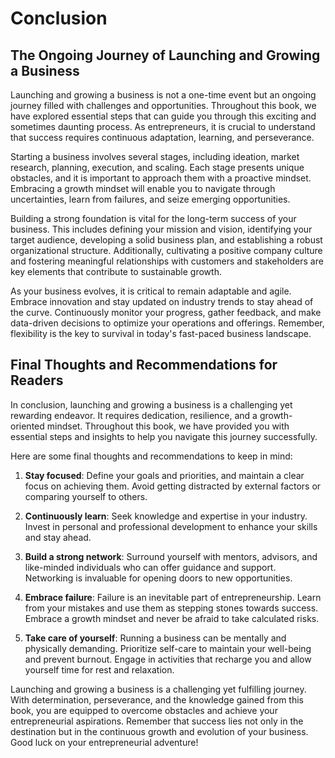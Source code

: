 # Conclusion

The Ongoing Journey of Launching and Growing a Business
-------------------------------------------------------

Launching and growing a business is not a one-time event but an ongoing journey filled with challenges and opportunities. Throughout this book, we have explored essential steps that can guide you through this exciting and sometimes daunting process. As entrepreneurs, it is crucial to understand that success requires continuous adaptation, learning, and perseverance.

Starting a business involves several stages, including ideation, market research, planning, execution, and scaling. Each stage presents unique obstacles, and it is important to approach them with a proactive mindset. Embracing a growth mindset will enable you to navigate through uncertainties, learn from failures, and seize emerging opportunities.

Building a strong foundation is vital for the long-term success of your business. This includes defining your mission and vision, identifying your target audience, developing a solid business plan, and establishing a robust organizational structure. Additionally, cultivating a positive company culture and fostering meaningful relationships with customers and stakeholders are key elements that contribute to sustainable growth.

As your business evolves, it is critical to remain adaptable and agile. Embrace innovation and stay updated on industry trends to stay ahead of the curve. Continuously monitor your progress, gather feedback, and make data-driven decisions to optimize your operations and offerings. Remember, flexibility is the key to survival in today's fast-paced business landscape.

Final Thoughts and Recommendations for Readers
----------------------------------------------

In conclusion, launching and growing a business is a challenging yet rewarding endeavor. It requires dedication, resilience, and a growth-oriented mindset. Throughout this book, we have provided you with essential steps and insights to help you navigate this journey successfully.

Here are some final thoughts and recommendations to keep in mind:

1. **Stay focused**: Define your goals and priorities, and maintain a clear focus on achieving them. Avoid getting distracted by external factors or comparing yourself to others.

2. **Continuously learn**: Seek knowledge and expertise in your industry. Invest in personal and professional development to enhance your skills and stay ahead.

3. **Build a strong network**: Surround yourself with mentors, advisors, and like-minded individuals who can offer guidance and support. Networking is invaluable for opening doors to new opportunities.

4. **Embrace failure**: Failure is an inevitable part of entrepreneurship. Learn from your mistakes and use them as stepping stones towards success. Embrace a growth mindset and never be afraid to take calculated risks.

5. **Take care of yourself**: Running a business can be mentally and physically demanding. Prioritize self-care to maintain your well-being and prevent burnout. Engage in activities that recharge you and allow yourself time for rest and relaxation.

Launching and growing a business is a challenging yet fulfilling journey. With determination, perseverance, and the knowledge gained from this book, you are equipped to overcome obstacles and achieve your entrepreneurial aspirations. Remember that success lies not only in the destination but in the continuous growth and evolution of your business. Good luck on your entrepreneurial adventure!